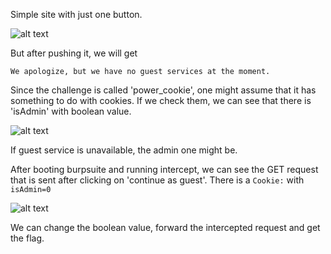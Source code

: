 Simple site with just one button.

![alt text](image.png)

But after pushing it, we will get
```
We apologize, but we have no guest services at the moment.
```

Since the challenge is called 'power_cookie', one might assume that it has something to do with cookies.
If we check them, we can see that there is 'isAdmin' with boolean value.

![alt text](image-1.png)

If guest service is unavailable, the admin one might be.

After booting burpsuite and running intercept, we can see the GET request that is sent after clicking on 'continue as guest'. There is a `Cookie:` with `isAdmin=0`

![alt text](image-2.png)

We can change the boolean value, forward the intercepted request and get the flag.
